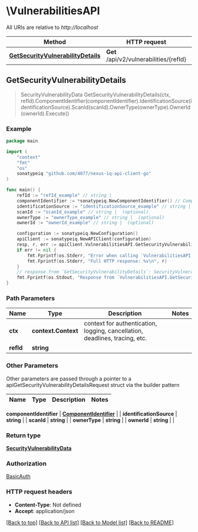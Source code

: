 # \VulnerabilitiesAPI

All URIs are relative to *http://localhost*

Method | HTTP request | Description
------------- | ------------- | -------------
[**GetSecurityVulnerabilityDetails**](VulnerabilitiesAPI.md#GetSecurityVulnerabilityDetails) | **Get** /api/v2/vulnerabilities/{refId} | 



## GetSecurityVulnerabilityDetails

> SecurityVulnerabilityData GetSecurityVulnerabilityDetails(ctx, refId).ComponentIdentifier(componentIdentifier).IdentificationSource(identificationSource).ScanId(scanId).OwnerType(ownerType).OwnerId(ownerId).Execute()



### Example

```go
package main

import (
	"context"
	"fmt"
	"os"
	sonatypeiq "github.com/4077/nexus-iq-api-client-go"
)

func main() {
	refId := "refId_example" // string | 
	componentIdentifier := *sonatypeiq.NewComponentIdentifier() // ComponentIdentifier |  (optional)
	identificationSource := "identificationSource_example" // string |  (optional)
	scanId := "scanId_example" // string |  (optional)
	ownerType := "ownerType_example" // string |  (optional)
	ownerId := "ownerId_example" // string |  (optional)

	configuration := sonatypeiq.NewConfiguration()
	apiClient := sonatypeiq.NewAPIClient(configuration)
	resp, r, err := apiClient.VulnerabilitiesAPI.GetSecurityVulnerabilityDetails(context.Background(), refId).ComponentIdentifier(componentIdentifier).IdentificationSource(identificationSource).ScanId(scanId).OwnerType(ownerType).OwnerId(ownerId).Execute()
	if err != nil {
		fmt.Fprintf(os.Stderr, "Error when calling `VulnerabilitiesAPI.GetSecurityVulnerabilityDetails``: %v\n", err)
		fmt.Fprintf(os.Stderr, "Full HTTP response: %v\n", r)
	}
	// response from `GetSecurityVulnerabilityDetails`: SecurityVulnerabilityData
	fmt.Fprintf(os.Stdout, "Response from `VulnerabilitiesAPI.GetSecurityVulnerabilityDetails`: %v\n", resp)
}
```

### Path Parameters


Name | Type | Description  | Notes
------------- | ------------- | ------------- | -------------
**ctx** | **context.Context** | context for authentication, logging, cancellation, deadlines, tracing, etc.
**refId** | **string** |  | 

### Other Parameters

Other parameters are passed through a pointer to a apiGetSecurityVulnerabilityDetailsRequest struct via the builder pattern


Name | Type | Description  | Notes
------------- | ------------- | ------------- | -------------

 **componentIdentifier** | [**ComponentIdentifier**](ComponentIdentifier.md) |  | 
 **identificationSource** | **string** |  | 
 **scanId** | **string** |  | 
 **ownerType** | **string** |  | 
 **ownerId** | **string** |  | 

### Return type

[**SecurityVulnerabilityData**](SecurityVulnerabilityData.md)

### Authorization

[BasicAuth](../README.md#BasicAuth)

### HTTP request headers

- **Content-Type**: Not defined
- **Accept**: application/json

[[Back to top]](#) [[Back to API list]](../README.md#documentation-for-api-endpoints)
[[Back to Model list]](../README.md#documentation-for-models)
[[Back to README]](../README.md)

